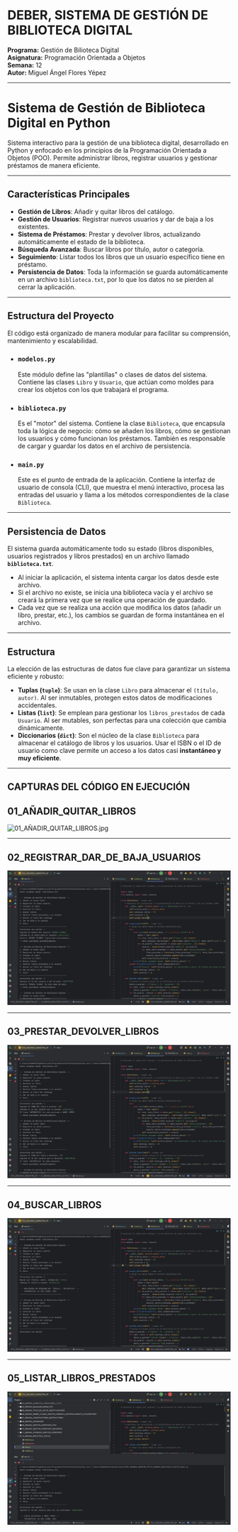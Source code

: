 # DEBER, SISTEMA DE GESTIÓN DE BIBLIOTECA DIGITAL  
**Programa:** Gestión de Bilioteca Digital  
**Asignatura:** Programación Orientada a Objetos  
**Semana:** 12  
**Autor:** Miguel Ángel Flores Yépez  

---
# Sistema de Gestión de Biblioteca Digital en Python


Sistema interactivo para la gestión de una biblioteca digital, desarrollado en Python y enfocado en los principios de la Programación Orientada a Objetos (POO). Permite administrar libros, registrar usuarios y gestionar préstamos de manera eficiente.

---
## Características Principales

* **Gestión de Libros**: Añadir y quitar libros del catálogo.
* **Gestión de Usuarios**: Registrar nuevos usuarios y dar de baja a los existentes.
* **Sistema de Préstamos**: Prestar y devolver libros, actualizando automáticamente el estado de la biblioteca.
* **Búsqueda Avanzada**: Buscar libros por título, autor o categoría.
* **Seguimiento**: Listar todos los libros que un usuario específico tiene en préstamo.
* **Persistencia de Datos**: Toda la información se guarda automáticamente en un archivo `biblioteca.txt`, por lo que los datos no se pierden al cerrar la aplicación.

---
## Estructura del Proyecto

El código está organizado de manera modular para facilitar su comprensión, mantenimiento y escalabilidad.

* ### `modelos.py`
    Este módulo define las "plantillas" o clases de datos del sistema. Contiene las clases `Libro` y `Usuario`, que actúan como moldes para crear los objetos con los que trabajará el programa.

* ### `biblioteca.py`
    Es el "motor" del sistema. Contiene la clase `Biblioteca`, que encapsula toda la lógica de negocio: cómo se añaden los libros, cómo se gestionan los usuarios y cómo funcionan los préstamos. También es responsable de cargar y guardar los datos en el archivo de persistencia.

* ### `main.py`
    Este es el punto de entrada de la aplicación. Contiene la interfaz de usuario de consola (CLI), que muestra el menú interactivo, procesa las entradas del usuario y llama a los métodos correspondientes de la clase `Biblioteca`.

---
## Persistencia de Datos

El sistema guarda automáticamente todo su estado (libros disponibles, usuarios registrados y libros prestados) en un archivo llamado **`biblioteca.txt`**.

* Al iniciar la aplicación, el sistema intenta cargar los datos desde este archivo.
* Si el archivo no existe, se inicia una biblioteca vacía y el archivo se creará la primera vez que se realice una operación de guardado.
* Cada vez que se realiza una acción que modifica los datos (añadir un libro, prestar, etc.), los cambios se guardan de forma instantánea en el archivo.

---
## Estructura

La elección de las estructuras de datos fue clave para garantizar un sistema eficiente y robusto:

* **Tuplas (`tuple`)**: Se usan en la clase `Libro` para almacenar el `(título, autor)`. Al ser inmutables, protegen estos datos de modificaciones accidentales.
* **Listas (`list`)**: Se emplean para gestionar los `libros_prestados` de cada `Usuario`. Al ser mutables, son perfectas para una colección que cambia dinámicamente.
* **Diccionarios (`dict`)**: Son el núcleo de la clase `Biblioteca` para almacenar el catálogo de libros y los usuarios. Usar el ISBN o el ID de usuario como clave permite un acceso a los datos casi **instantáneo y muy eficiente**.

---
## CAPTURAS DEL CÓDIGO EN EJECUCIÓN

## 01_AÑADIR_QUITAR_LIBROS
![01_AÑADIR_QUITAR_LIBROS.jpg](CAPTURAS_EJECUCION_CODIGO/01_A%C3%91ADIR_QUITAR_LIBROS.jpg)

---
## 02_REGISTRAR_DAR_DE_BAJA_USUARIOS
![02_REGISTRAR_DAR_DE_BAJA_USUARIOS.jpg](CAPTURAS_EJECUCION_CODIGO/02_REGISTRAR_DAR_DE_BAJA_USUARIOS.jpg)

---
## 03_PRESTAR_DEVOLVER_LIBROS
![03_PRESTAR_DEVOLVER_LIBROS.jpg](CAPTURAS_EJECUCION_CODIGO/03_PRESTAR_DEVOLVER_LIBROS.jpg)

---
## 04_BUSCAR_LIBROS
![04_BUSCAR_LIBROS.jpg](CAPTURAS_EJECUCION_CODIGO/04_BUSCAR_LIBROS.jpg)

---
## 05_LISTAR_LIBROS_PRESTADOS  
![05_LISTAR_LIBROS_PRESTADOS.jpg](CAPTURAS_EJECUCION_CODIGO/05_LISTAR_LIBROS_PRESTADOS.jpg)
